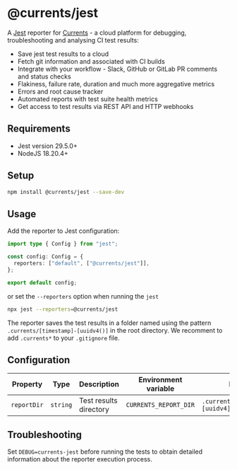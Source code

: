 # @currents/jest

A [Jest](https://github.com/facebook/jest) reporter for [Currents](https://currents.dev) - a cloud platform for debugging, troubleshooting and analysing CI test results:

- Save jest test results to a cloud
- Fetch git information and associated with CI builds
- Integrate with your workflow - Slack, GitHub or GitLab PR comments and status checks
- Flakiness, failure rate, duration and much more aggregative metrics
- Errors and root cause tracker
- Automated reports with test suite health metrics
- Get access to test results via REST API and HTTP webhooks

## Requirements

- Jest version 29.5.0+
- NodeJS 18.20.4+

## Setup

```sh
npm install @currents/jest --save-dev
```

## Usage

Add the reporter to Jest configuration:

```ts
import type { Config } from "jest";

const config: Config = {
  reporters: ["default", ["@currents/jest"]],
};

export default config;
```

or set the `--reporters` option when running the `jest`

```sh
npx jest --reporters=@currents/jest
```

The reporter saves the test results in a folder named using the pattern `.currents/[timestamp]-[uuidv4()]` in the root directory. We recomment to add `.currents*` to your `.gitignore` file.

## Configuration

| Property    | Type     | Description            | Environment variable  | Default                          |
| ----------- | -------- | ---------------------- | --------------------- | -------------------------------- |
| `reportDir` | `string` | Test results directory | `CURRENTS_REPORT_DIR` | `.currents/[timestamp]-[uuidv4]` |

## Troubleshooting

Set `DEBUG=currents-jest` before running the tests to obtain detailed information about the reporter execution process.

